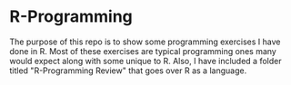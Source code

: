 # R-Programming

The purpose of this repo is to show some programming exercises I have done in R. Most of these exercises are typical programming ones many would expect along with some unique
to R. Also, I have included a folder titled "R-Programming Review" that goes over R as a language. 
